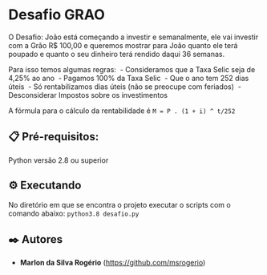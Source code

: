 # Desafio GRAO

O Desafio:
João está começando a investir e semanalmente, ele vai investir com a Grão R$ 100,00 
e queremos mostrar para João quanto ele terá poupado e quanto o seu dinheiro terá 
rendido daqui 36 semanas. 

Para isso temos algumas regras:
 - Consideramos que a Taxa Selic seja de 4,25% ao ano
 - Pagamos 100% da Taxa Selic
 - Que o ano tem 252 dias úteis
 - Só rentabilizamos dias úteis (não se preocupe com feriados)
 - Desconsiderar Impostos sobre os investimentos

A fórmula para o cálculo da rentabilidade é ```M = P . (1 + i) ^ t/252```

## 📋 Pré-requisitos:

Python versão 2.8 ou superior

## ⚙️ Executando

No diretório em que se encontra o projeto executar o scripts com o comando abaixo:
`python3.8 desafio.py`

## ✒️ Autores
* **Marlon da Silva Rogério** (https://github.com/msrogerio)

## 